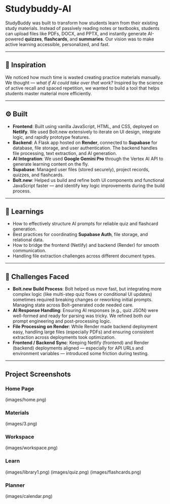 # Studybuddy-AI

StudyBuddy was built to transform how students learn from their existing study materials. Instead of passively reading notes or textbooks, students can upload files like PDFs, DOCX, and PPTX, and instantly generate AI-powered **quizzes**, **flashcards**, and **summaries**. Our vision was to make active learning accessible, personalized, and fast.

---

## 🌟 Inspiration

We noticed how much time is wasted creating practice materials manually. We thought — *what if AI could take over that work?* Inspired by the science of active recall and spaced repetition, we wanted to build a tool that helps students master material more efficiently.

---

## ⚙️ Built

* **Frontend**: Built using vanilla JavaScript, HTML, and CSS, deployed on **Netlify**. We used Bolt.new extensively to iterate on UI design, integrate logic, and rapidly prototype features.
* **Backend**: A Flask app hosted on **Render**, connected to **Supabase** for database, file storage, and user authentication. The backend handles file processing, text extraction, and AI generation.
* **AI Integration**: We used **Google Gemini Pro** through the Vertex AI API to generate learning content on the fly.
* **Supabase**: Managed user files (stored securely), project records, quizzes, and flashcards.
* **Bolt.new**: Helped us build and refine both UI components and functional JavaScript faster — and identify key logic improvements during the build process.

---

## 🚀 Learnings

* How to effectively structure AI prompts for reliable quiz and flashcard generation.
* Best practices for coordinating **Supabase Auth**, file storage, and relational data.
* How to bridge the frontend (Netlify) and backend (Render) for smooth communication.
* Handling file extraction challenges across different document types.

---

## 🔧 Challenges Faced

* **Bolt.new Build Process**: Bolt helped us move fast, but integrating more complex logic (like multi-step quiz flows or conditional UI updates) sometimes required breaking changes or reworking initial prompts. Managing state across Bolt-generated code needed care.
* **AI Response Handling**: Ensuring AI responses (e.g., quiz JSON) were well-formed and ready for parsing was tricky. We refined both our prompt engineering and post-processing logic.
* **File Processing on Render**: While Render made backend deployment easy, handling large files (especially PDFs) and ensuring consistent extraction across deployments took optimization.
* **Frontend / Backend Sync**: Keeping Netlify (frontend) and Render (backend) deployments aligned — especially for API URLs and environment variables — introduced some friction during testing.

---

## Project Screenshots

### Home Page
(images/home.png)

### Materials
(images/3.png)

### Workspace
(images/workspace.png)

### Learn
(images/library1.png)
(images/quiz.png)
(images/flashcards.png)

### Planner
(images/calendar.png)


